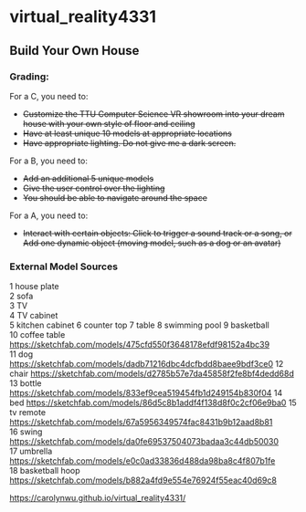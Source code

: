 # virtual_reality4331

## Build Your Own House

### **Grading:**  
For a C, you need to:
* ~~Customize the TTU Computer Science VR showroom into your dream house with your own style of floor and ceiling~~
* ~~Have at least unique 10 models at appropriate locations~~
* ~~Have appropriate lighting. Do not give me a dark screen.~~

For a B, you need to:
* ~~Add an additional 5 unique models~~
* ~~Give the user control over the lighting~~
* ~~You should be able to navigate around the space~~

For a A, you need to:
* ~~Interact with certain objects: Click to trigger a sound track or a song, or
Add one dynamic object (moving model, such as a dog or an avatar)~~


### **External Model Sources**
1 house plate  
2 sofa  
3 TV  
4 TV cabinet  
5 kitchen cabinet 
6 counter top 
7 table 
8 swimming pool 
9 basketball  
10 coffee table  https://sketchfab.com/models/475cfd550f3648178efdf98152a4bc39  
11 dog  https://sketchfab.com/models/dadb71216dbc4dcfbdd8baee9bdf3ce0 
12 chair https://sketchfab.com/models/d2785b57e7da45858f2fe8bf4dedd68d    
13 bottle https://sketchfab.com/models/833ef9cea519454fb1d249154b830f04 
14 bed  https://sketchfab.com/models/86d5c8b1addf4f138d8f0c2cf06e9ba0 
15 tv remote https://sketchfab.com/models/67a5956349574fac8431b9b12aad8b81    
16 swing  https://sketchfab.com/models/da0fe69537504073badaa3c44db50030  
17 umbrella  https://sketchfab.com/models/e0c0ad33836d488da98ba8c4f807b1fe    
18 basketball hoop  https://sketchfab.com/models/b882a4fd9e554e76924f55eac40d69c8 


https://carolynwu.github.io/virtual_reality4331/
